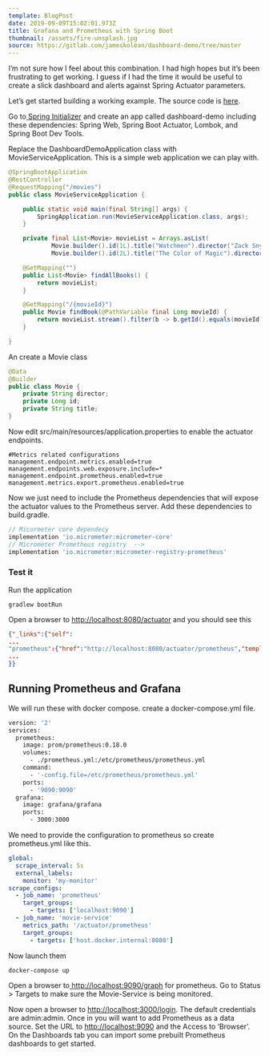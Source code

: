 ```yaml
---
template: BlogPost
date: 2019-09-09T15:02:01.973Z
title: Grafana and Prometheus with Spring Boot
thumbnail: /assets/fire-unsplash.jpg
source: https://gitlab.com/jameskolean/dashboard-demo/tree/master
---
```


I’m not sure how I feel about this combination. I had high hopes but it’s been frustrating to get working. I guess if I had the time it would be useful to create a slick dashboard and alerts against Spring Actuator parameters.

Let’s get started building a working example. The source code is [here](https://gitlab.com/jameskolean/dashboard-demo/tree/master).

Go to[ Spring Initializer](https://start.spring.io/) and create an app called dashboard-demo including these dependencies: Spring Web, Spring Boot Actuator, Lombok, and Spring Boot Dev Tools.

Replace the DashboardDemoApplication class with MovieServiceApplication. This is a simple web application we can play with.

```java
@SpringBootApplication
@RestController
@RequestMapping("/movies")
public class MovieServiceApplication {

    public static void main(final String[] args) {
        SpringApplication.run(MovieServiceApplication.class, args);
    }

    private final List<Movie> movieList = Arrays.asList(
            Movie.builder().id(1L).title("Watchmen").director("Zack Snyder").build(),
            Movie.builder().id(2L).title("The Color of Magic").director("Vadim Jean").build());

    @GetMapping("")
    public List<Movie> findAllBooks() {
        return movieList;
    }

    @GetMapping("/{movieId}")
    public Movie findBook(@PathVariable final Long movieId) {
        return movieList.stream().filter(b -> b.getId().equals(movieId)).findFirst().orElse(null);
    }

}
```

An create a Movie class

```java
@Data
@Builder
public class Movie {
    private String director;
    private Long id;
    private String title;
}
```

Now edit src/main/resources/application.properties to enable the actuator endpoints.

```properties
#Metrics related configurations
management.endpoint.metrics.enabled=true
management.endpoints.web.exposure.include=*
management.endpoint.prometheus.enabled=true
management.metrics.export.prometheus.enabled=true
```

Now we just need to include the Prometheus dependencies that will expose the actuator values to the Prometheus server. Add these dependencies to build.gradle.

```groovy
// Micormeter core dependecy
implementation 'io.micrometer:micrometer-core'
// Micrometer Prometheus registry  -->
implementation 'io.micrometer:micrometer-registry-prometheus'
```

### Test it

Run the application

```shell
gradlew bootRun
```

Open a browser to <http://localhost:8080/actuator> and you should see this

```json
{"_links":{"self":
...
"prometheus":{"href":"http://localhost:8080/actuator/prometheus","templated":false},
...
}}
```

## Running Prometheus and Grafana

We will run these with docker compose. create a docker-compose.yml file.

```dockerfile
version: '2'
services:
  prometheus:
    image: prom/prometheus:0.18.0
    volumes:
      - ./prometheus.yml:/etc/prometheus/prometheus.yml
    command:
      - '-config.file=/etc/prometheus/prometheus.yml'
    ports:
      - '9090:9090'
  grafana:
    image: grafana/grafana
    ports:
      - 3000:3000
```

We need to provide the configuration to prometheus so create prometheus.yml like this.

```yaml
global:
  scrape_interval: 5s
  external_labels:
    monitor: 'my-monitor'
scrape_configs:
  - job_name: 'prometheus'
    target_groups:
      - targets: ['localhost:9090']
  - job_name: 'movie-service'
    metrics_path: '/actuator/prometheus'
    target_groups:
      - targets: ['host.docker.internal:8080']
```

Now launch them

```shell
docker-compose up
```

Open a browser to[ http://localhost:9090/graph](http://localhost:9090/graph) for prometheus. Go to Status > Targets to make sure the Movie-Service is being monitored.

Now open a browser to <http://localhost:3000/login>. The default credentials are admin:admin. Once in you will want to add Prometheus as a data source. Set the URL to [http://localhost:9090](http://localhost:9090/) and the Access to ‘Browser’. On the Dashboards tab you can import some prebuilt Prometheus dashboards to get started.
